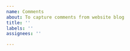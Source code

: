 ```yaml
---
name: Comments
about: To capture comments from website blog
title: ''
labels: ''
assignees: ''

---
```



